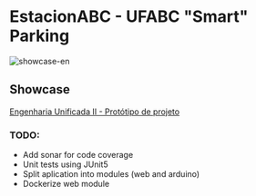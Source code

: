 # EstacionABC - UFABC "Smart" Parking

![showcase-en](https://user-images.githubusercontent.com/74436565/204424768-be813d2c-6006-4ea4-9369-b9d4faa08d40.gif)

## Showcase

[Engenharia Unificada II - Protótipo de projeto](https://youtu.be/bkqiC5CrhQw)

### TODO:
* Add sonar for code coverage
* Unit tests using JUnit5
* Split aplication into modules (web and arduino)
* Dockerize web module
